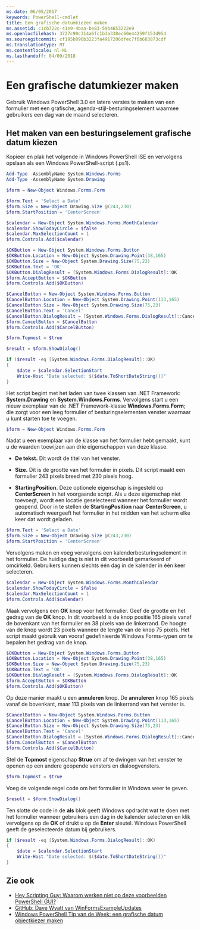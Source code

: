 ```yaml
---
ms.date: 06/05/2017
keywords: PowerShell-cmdlet
title: Een grafische datumkiezer maken
ms.assetid: c1cb722c-41e9-4baa-be83-59b4653222e9
ms.openlocfilehash: 3727c90c314a6fc1b3a338ec60e44259f153d954
ms.sourcegitcommit: cf195b090b3223fa4917206dfec7f0b603873cdf
ms.translationtype: MT
ms.contentlocale: nl-NL
ms.lasthandoff: 04/09/2018
---
```

# <a name="creating-a-graphical-date-picker"></a>Een grafische datumkiezer maken

Gebruik Windows PowerShell 3.0 en latere versies te maken van een formulier met een grafische, agenda-stijl-besturingselement waarmee gebruikers een dag van de maand selecteren.

## <a name="create-a-graphical-date-picker-control"></a>Het maken van een besturingselement grafische datum kiezen

Kopieer en plak het volgende in Windows PowerShell ISE en vervolgens opslaan als een Windows PowerShell-script (.ps1).

```powershell
Add-Type -AssemblyName System.Windows.Forms
Add-Type -AssemblyName System.Drawing

$form = New-Object Windows.Forms.Form

$form.Text = 'Select a Date'
$form.Size = New-Object Drawing.Size @(243,230)
$form.StartPosition = 'CenterScreen'

$calendar = New-Object System.Windows.Forms.MonthCalendar
$calendar.ShowTodayCircle = $false
$calendar.MaxSelectionCount = 1
$form.Controls.Add($calendar)

$OKButton = New-Object System.Windows.Forms.Button
$OKButton.Location = New-Object System.Drawing.Point(38,165)
$OKButton.Size = New-Object System.Drawing.Size(75,23)
$OKButton.Text = 'OK'
$OKButton.DialogResult = [System.Windows.Forms.DialogResult]::OK
$form.AcceptButton = $OKButton
$form.Controls.Add($OKButton)

$CancelButton = New-Object System.Windows.Forms.Button
$CancelButton.Location = New-Object System.Drawing.Point(113,165)
$CancelButton.Size = New-Object System.Drawing.Size(75,23)
$CancelButton.Text = 'Cancel'
$CancelButton.DialogResult = [System.Windows.Forms.DialogResult]::Cancel
$form.CancelButton = $CancelButton
$form.Controls.Add($CancelButton)

$form.Topmost = $true

$result = $form.ShowDialog()

if ($result -eq [System.Windows.Forms.DialogResult]::OK)
{
    $date = $calendar.SelectionStart
    Write-Host "Date selected: $($date.ToShortDateString())"
}
```

Het script begint met het laden van twee klassen van .NET Framework: **System.Drawing** en **System.Windows.Forms**. Vervolgens start u een nieuw exemplaar van de .NET Framework-klasse **Windows.Forms.Form**; die zorgt voor een leeg formulier of besturingselementen venster waarnaar u kunt starten toe te voegen.

```powershell
$form = New-Object Windows.Forms.Form
```

Nadat u een exemplaar van de klasse van het formulier hebt gemaakt, kunt u de waarden toewijzen aan drie eigenschappen van deze klasse.

- **De tekst.** Dit wordt de titel van het venster.

- **Size.** Dit is de grootte van het formulier in pixels. Dit script maakt een formulier 243 pixels breed met 230 pixels hoog.

- **StartingPosition.** Deze optionele eigenschap is ingesteld op **CenterScreen** in het voorgaande script. Als u deze eigenschap niet toevoegt, wordt een locatie geselecteerd wanneer het formulier wordt geopend. Door in te stellen de **StartingPosition** naar **CenterScreen**, u automatisch weergeeft het formulier in het midden van het scherm elke keer dat wordt geladen.

```powershell
$form.Text = 'Select a Date'
$form.Size = New-Object Drawing.Size @(243,230)
$form.StartPosition = 'CenterScreen'
```

Vervolgens maken en voeg vervolgens een kalenderbesturingselement in het formulier. De huidige dag is niet in dit voorbeeld gemarkeerd of omcirkeld. Gebruikers kunnen slechts één dag in de kalender in één keer selecteren.

```powershell
$calendar = New-Object System.Windows.Forms.MonthCalendar
$calendar.ShowTodayCircle = $false
$calendar.MaxSelectionCount = 1
$form.Controls.Add($calendar)
```

Maak vervolgens een **OK** knop voor het formulier. Geef de grootte en het gedrag van de **OK** knop. In dit voorbeeld is de knop positie 165 pixels vanaf de bovenkant van het formulier en 38 pixels van de linkerrand. De hoogte van de knop wordt 23 pixels wanneer de lengte van de knop 75 pixels. Het script maakt gebruik van vooraf gedefinieerde Windows Forms-typen om te bepalen het gedrag van de knop.

```powershell
$OKButton = New-Object System.Windows.Forms.Button
$OKButton.Location = New-Object System.Drawing.Point(38,165)
$OKButton.Size = New-Object System.Drawing.Size(75,23)
$OKButton.Text = 'OK'
$OKButton.DialogResult = [System.Windows.Forms.DialogResult]::OK
$form.AcceptButton = $OKButton
$form.Controls.Add($OKButton)
```

Op deze manier maakt u een **annuleren** knop. De **annuleren** knop 165 pixels vanaf de bovenkant, maar 113 pixels van de linkerrand van het venster is.

```powershell
$CancelButton = New-Object System.Windows.Forms.Button
$CancelButton.Location = New-Object System.Drawing.Point(113,165)
$CancelButton.Size = New-Object System.Drawing.Size(75,23)
$CancelButton.Text = 'Cancel'
$CancelButton.DialogResult = [System.Windows.Forms.DialogResult]::Cancel
$form.CancelButton = $CancelButton
$form.Controls.Add($CancelButton)
```

Stel de **Topmost** eigenschap **$true** om af te dwingen van het venster te openen op een andere geopende vensters en dialoogvensters.

```powershell
$form.Topmost = $true
```

Voeg de volgende regel code om het formulier in Windows weer te geven.

```powershell
$result = $form.ShowDialog()
```

Ten slotte de code in de **als** blok geeft Windows opdracht wat te doen met het formulier wanneer gebruikers een dag in de kalender selecteren en klik vervolgens op de **OK** of drukt u op de **Enter** sleutel. Windows PowerShell geeft de geselecteerde datum bij gebruikers.

```powershell
if ($result -eq [System.Windows.Forms.DialogResult]::OK)
{
    $date = $calendar.SelectionStart
    Write-Host "Date selected: $($date.ToShortDateString())"
}
```

## <a name="see-also"></a>Zie ook

- [Hey Scripting Guy: Waarom werken niet op deze voorbeelden PowerShell GUI?](http://go.microsoft.com/fwlink/?LinkId=506644)
- [GitHub: Dave Wyatt van WinFormsExampleUpdates](https://github.com/dlwyatt/WinFormsExampleUpdates)
- [Windows PowerShell Tip van de Week: een grafische datum objectkiezer maken](http://technet.microsoft.com/library/ff730942.aspx)